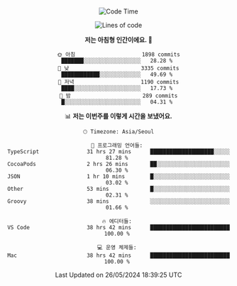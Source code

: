 <div align="center">

<br />

 <!--START_SECTION:waka-->
![Code Time](http://img.shields.io/badge/Code%20Time-2%2C529%20hrs%2040%20mins-blue)

![Lines of code](https://img.shields.io/badge/%EC%A0%80%EB%8A%94%20%EC%97%AC%ED%83%9C%EA%B9%8C%EC%A7%80%20-3.9%20million%20%EC%A4%84%EC%9D%98%20%EC%BD%94%EB%93%9C%EB%A5%BC%20%EC%9E%91%EC%84%B1%ED%96%88%EC%96%B4%EC%9A%94.-blue)

**저는 아침형 인간이에요. 🐤** 

```text
🌞 아침                     1898 commits        ███████░░░░░░░░░░░░░░░░░░   28.28 % 
🌆 낮　                     3335 commits        ████████████░░░░░░░░░░░░░   49.69 % 
🌃 저녁                     1190 commits        ████░░░░░░░░░░░░░░░░░░░░░   17.73 % 
🌙 밤　                     289 commits         █░░░░░░░░░░░░░░░░░░░░░░░░   04.31 % 
```


📊 **저는 이번주를 이렇게 시간을 보냈어요.** 

```text
🕑︎ Timezone: Asia/Seoul

💬 프로그래밍 언어들: 
TypeScript               31 hrs 27 mins      ████████████████████░░░░░   81.28 % 
CocoaPods                2 hrs 26 mins       ██░░░░░░░░░░░░░░░░░░░░░░░   06.30 % 
JSON                     1 hr 10 mins        █░░░░░░░░░░░░░░░░░░░░░░░░   03.02 % 
Other                    53 mins             █░░░░░░░░░░░░░░░░░░░░░░░░   02.31 % 
Groovy                   38 mins             ░░░░░░░░░░░░░░░░░░░░░░░░░   01.66 % 

🔥 에디터들: 
VS Code                  38 hrs 42 mins      █████████████████████████   100.00 % 

💻 운영 체제들: 
Mac                      38 hrs 42 mins      █████████████████████████   100.00 % 
```


 Last Updated on 26/05/2024 18:39:25 UTC
<!--END_SECTION:waka-->

</div>
